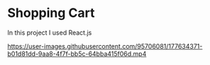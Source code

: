 # Shopping Cart

In this project I used React.js



https://user-images.githubusercontent.com/95706081/177634371-b01d81dd-9aa8-4f7f-bb5c-64bba415f06d.mp4


